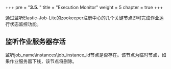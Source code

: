+++
pre = "<b>3.5. </b>"
title = "Execution Monitor"
weight = 5
chapter = true
+++

通过监听Elastic-Job-Lite的zookeeper注册中心的几个关键节点即可完成作业运行状态监控功能。

## 监听作业服务器存活

监听job_name\instances\job_instance_id节点是否存在。该节点为临时节点，如果作业服务器下线，该节点将删除。

